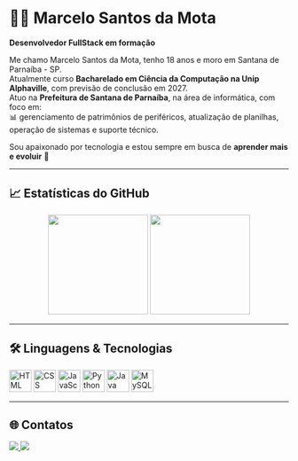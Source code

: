 # 👨‍💻 Marcelo Santos da Mota

**Desenvolvedor FullStack em formação**

Me chamo Marcelo Santos da Mota, tenho 18 anos e moro em Santana de Parnaíba - SP.  
Atualmente curso **Bacharelado em Ciência da Computação na Unip Alphaville**, com previsão de conclusão em 2027.  
Atuo na **Prefeitura de Santana de Parnaíba**, na área de informática, com foco em:  
📊 gerenciamento de patrimônios de periféricos, atualização de planilhas, operação de sistemas e suporte técnico.

Sou apaixonado por tecnologia e estou sempre em busca de **aprender mais e evoluir** 🚀

---

## 📈 Estatísticas do GitHub

<p align="center">
  <img height="180em" src="https://github-readme-stats.vercel.app/api?username=Marcelo2580&show_icons=true&theme=tokyonight" />
  <img height="180em" src="https://github-readme-stats.vercel.app/api/top-langs/?username=Marcelo2580&layout=compact&langs_count=8&theme=tokyonight" />
</p>

---

## 🛠️ Linguagens & Tecnologias

<p align="left">
  <img src="https://cdn.jsdelivr.net/gh/devicons/devicon/icons/html5/html5-original.svg" height="40" alt="HTML" />
  <img src="https://cdn.jsdelivr.net/gh/devicons/devicon/icons/css3/css3-original.svg" height="40" alt="CSS" />
  <img src="https://cdn.jsdelivr.net/gh/devicons/devicon/icons/javascript/javascript-original.svg" height="40" alt="JavaScript" />
  <img src="https://cdn.jsdelivr.net/gh/devicons/devicon/icons/python/python-original.svg" height="40" alt="Python" />
  <img src="https://cdn.jsdelivr.net/gh/devicons/devicon/icons/java/java-original.svg" height="40" alt="Java" />
  <img src="https://cdn.jsdelivr.net/gh/devicons/devicon/icons/mysql/mysql-original.svg" height="40" alt="MySQL" />
</p>

---

## 🌐 Contatos

<p align="left">
  <a href="https://www.linkedin.com/in/marcelo-santos-39935937b/" target="_blank">
    <img src="https://img.shields.io/badge/LinkedIn-0A66C2?style=for-the-badge&logo=linkedin&logoColor=white" />
  </a>
  <a href="https://github.com/Marcelo2580">
    <img src="https://img.shields.io/badge/GitHub-171515?style=for-the-badge&logo=github&logoColor=white" />
  </a>
</p>
